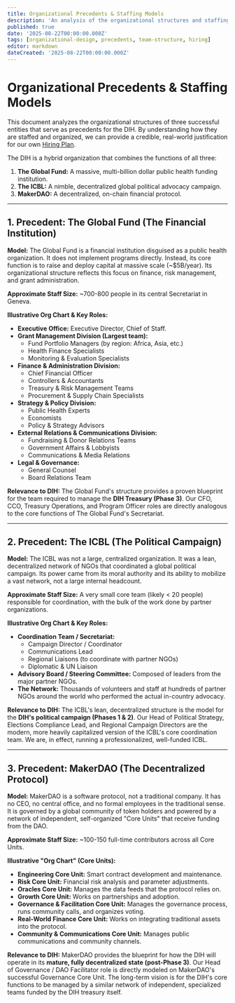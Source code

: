 ```yaml
---
title: Organizational Precedents & Staffing Models
description: 'An analysis of the organizational structures and staffing models of key precedents—The Global Fund, the ICBL, and MakerDAO—to inform the DIH''s own team structure.'
published: true
date: '2025-08-22T00:00:00.000Z'
tags: [organizational-design, precedents, team-structure, hiring]
editor: markdown
dateCreated: '2025-08-22T00:00:00.000Z'
---
```


# Organizational Precedents & Staffing Models

This document analyzes the organizational structures of three successful entities that serve as precedents for the DIH. By understanding how they are staffed and organized, we can provide a credible, real-world justification for our own [Hiring Plan](../careers/hiring-plan.md).

The DIH is a hybrid organization that combines the functions of all three:
1.  **The Global Fund:** A massive, multi-billion dollar public health funding institution.
2.  **The ICBL:** A nimble, decentralized global political advocacy campaign.
3.  **MakerDAO:** A decentralized, on-chain financial protocol.

---

## 1. Precedent: The Global Fund (The Financial Institution)

**Model:** The Global Fund is a financial institution disguised as a public health organization. It does not implement programs directly. Instead, its core function is to raise and deploy capital at massive scale (~$5B/year). Its organizational structure reflects this focus on finance, risk management, and grant administration.

**Approximate Staff Size:** ~700-800 people in its central Secretariat in Geneva.

**Illustrative Org Chart & Key Roles:**
*   **Executive Office:** Executive Director, Chief of Staff.
*   **Grant Management Division (Largest team):**
    *   Fund Portfolio Managers (by region: Africa, Asia, etc.)
    *   Health Finance Specialists
    *   Monitoring & Evaluation Specialists
*   **Finance & Administration Division:**
    *   Chief Financial Officer
    *   Controllers & Accountants
    *   Treasury & Risk Management Teams
    *   Procurement & Supply Chain Specialists
*   **Strategy & Policy Division:**
    *   Public Health Experts
    *   Economists
    *   Policy & Strategy Advisors
*   **External Relations & Communications Division:**
    *   Fundraising & Donor Relations Teams
    *   Government Affairs & Lobbyists
    *   Communications & Media Relations
*   **Legal & Governance:**
    *   General Counsel
    *   Board Relations Team

**Relevance to DIH:** The Global Fund's structure provides a proven blueprint for the team required to manage the **DIH Treasury (Phase 3)**. Our CFO, CCO, Treasury Operations, and Program Officer roles are directly analogous to the core functions of The Global Fund's Secretariat.

---

## 2. Precedent: The ICBL (The Political Campaign)

**Model:** The ICBL was not a large, centralized organization. It was a lean, decentralized network of NGOs that coordinated a global political campaign. Its power came from its moral authority and its ability to mobilize a vast network, not a large internal headcount.

**Approximate Staff Size:** A very small core team (likely < 20 people) responsible for coordination, with the bulk of the work done by partner organizations.

**Illustrative Org Chart & Key Roles:**
*   **Coordination Team / Secretariat:**
    *   Campaign Director / Coordinator
    *   Communications Lead
    *   Regional Liaisons (to coordinate with partner NGOs)
    *   Diplomatic & UN Liaison
*   **Advisory Board / Steering Committee:** Composed of leaders from the major partner NGOs.
*   **The Network:** Thousands of volunteers and staff at hundreds of partner NGOs around the world who performed the actual in-country advocacy.

**Relevance to DIH:** The ICBL's lean, decentralized structure is the model for the **DIH's political campaign (Phases 1 & 2)**. Our Head of Political Strategy, Elections Compliance Lead, and Regional Campaign Directors are the modern, more heavily capitalized version of the ICBL's core coordination team. We are, in effect, running a professionalized, well-funded ICBL.

---

## 3. Precedent: MakerDAO (The Decentralized Protocol)

**Model:** MakerDAO is a software protocol, not a traditional company. It has no CEO, no central office, and no formal employees in the traditional sense. It is governed by a global community of token holders and powered by a network of independent, self-organized "Core Units" that receive funding from the DAO.

**Approximate Staff Size:** ~100-150 full-time contributors across all Core Units.

**Illustrative "Org Chart" (Core Units):**
*   **Engineering Core Unit:** Smart contract development and maintenance.
*   **Risk Core Unit:** Financial risk analysis and parameter adjustments.
*   **Oracles Core Unit:** Manages the data feeds that the protocol relies on.
*   **Growth Core Unit:** Works on partnerships and adoption.
*   **Governance & Facilitation Core Unit:** Manages the governance process, runs community calls, and organizes voting.
*   **Real-World Finance Core Unit:** Works on integrating traditional assets into the protocol.
*   **Community & Communications Core Unit:** Manages public communications and community channels.

**Relevance to DIH:** MakerDAO provides the blueprint for how the DIH will operate in its **mature, fully decentralized state (post-Phase 3)**. Our Head of Governance / DAO Facilitator role is directly modeled on MakerDAO's successful Governance Core Unit. The long-term vision is for the DIH's core functions to be managed by a similar network of independent, specialized teams funded by the DIH treasury itself.
